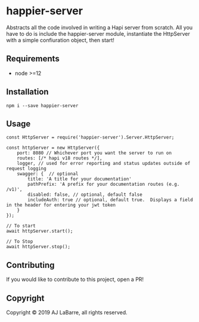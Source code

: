 # happier-server

Abstracts all the code involved in writing a Hapi server from scratch. All you have to do is include the happier-server module, instantiate the HttpServer with a simple confiuration object, then start!

## Requirements
* node >=12

## Installation
```
npm i --save happier-server
```

## Usage
    const HttpServer = require('happier-server').Server.HttpServer;

    const httpServer = new HttpServer({
        port: 8080 // Whichever port you want the server to run on
        routes: [/* hapi v18 routes */],
        logger, // used for error reporting and status updates outside of request logging
        swagger: {  // optional
            title: 'A title for your documentation'
            pathPrefix: 'A prefix for your documentation routes (e.g. /v1)',
            disabled: false, // optional, default false
            includeAuth: true // optional, default true.  Displays a field in the header for entering your jwt token
        }
    });

    // To start
    await httpServer.start();
    
    // To Stop
    await httpServer.stop();

## Contributing
If you would like to contribute to this project, open a PR!
    
## Copyright
Copyright © 2019 AJ LaBarre, all rights reserved.
